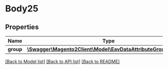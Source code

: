 # Body25

## Properties
Name | Type | Description | Notes
------------ | ------------- | ------------- | -------------
**group** | [**\Swagger\Magento2Client\Model\EavDataAttributeGroupInterface**](EavDataAttributeGroupInterface.md) |  | 

[[Back to Model list]](../README.md#documentation-for-models) [[Back to API list]](../README.md#documentation-for-api-endpoints) [[Back to README]](../README.md)


